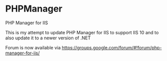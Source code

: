 # PHPManager
PHP Manager for IIS

This is my attempt to update PHP Manager for IIS to support IIS 10 and to also update it to a newer version of .NET

Forum is now available via https://groups.google.com/forum/#!forum/php-manager-for-iis/
